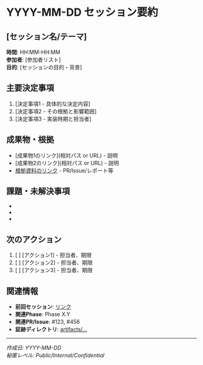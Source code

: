 # YYYY-MM-DD セッション要約

## [セッション名/テーマ]
**時間**: HH:MM-HH:MM  
**参加者**: [参加者リスト]  
**目的**: [セッションの目的・背景]

## 主要決定事項
1. [決定事項1 - 具体的な決定内容]
2. [決定事項2 - その根拠と影響範囲]
3. [決定事項3 - 実装時期と担当者]

## 成果物・根拠
- [成果物1のリンク](相対パス or URL) - 説明
- [成果物2のリンク](相対パス or URL) - 説明
- [根拠資料のリンク](URL) - PR/Issue/レポート等

## 課題・未解決事項
- [課題1]: 現状と対応方針
- [課題2]: 依存関係と優先度
- [課題3]: リスクと軽減策

## 次のアクション
1. [ ] [アクション1] - 担当者、期限
2. [ ] [アクション2] - 担当者、期限
3. [ ] [アクション3] - 担当者、期限

## 関連情報
- **前回セッション**: [リンク](前回の要約)
- **関連Phase**: Phase X.Y
- **関連PR/Issue**: #123, #456
- **証跡ディレクトリ**: [artifacts/...](相対パス)

---
*作成日: YYYY-MM-DD*  
*秘匿レベル: Public/Internal/Confidential*